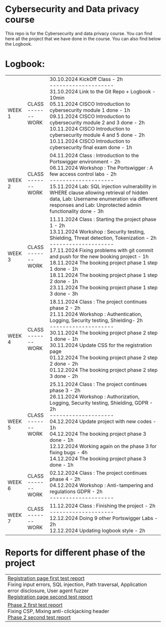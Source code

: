 # Cybersecurity and Data privacy course

This repo is for the Cybersecurity and data privacy course. You can find here all the project that we have done in the course.
You can also find below the Logbook.

# Logbook:

<table>
  <tr>
  <!-- WEEK 1 -->
    <td>WEEK 1</td>
    <td>CLASS</br>-------</br>
    WORK
    </td>
    <td>
    30.10.2024 KickOff Class - 2h</br>
    --------------------</br>
    31.10.2024 Link to the Git Repo + Logbook - 10min</br>
    05.11.2024 CISCO Introduction to cybersecurity module 1 done - 1h</br>
    09.11.2024 CISCO Introduction to cybersecurity module 2 and 3 done - 2h</br>
    10.11.2024 CISCO Introduction to cybersecurity module 4 and 5 done - 2h</br>
    10.11.2024 CISCO Introduction to cybersecurity final exam done - 1h
    </td>
  </tr>
  <tr>
  <!-- WEEK 2 -->
    <td>WEEK 2</td>
    <td>CLASS</br>-------</br>
    WORK
    </td>
    <td>
    04.11.2024 Class : Introduction to the Portswigger environment - 2h</br>
    06.11.2024 Workshop : The Portswigger : A few access control labs - 2h</br>
    --------------------</br>
    15.11.2024 Lab: SQL injection vulnerability in WHERE clause allowing retrieval of hidden data, Lab: Username enumeration via different responses and Lab: Unprotected admin functionality done - 3h</br>
    </td>
  </tr>
  <tr>
  <!-- WEEK 3 -->
    <td>WEEK 3</td>
    <td>CLASS</br>-------</br>
    WORK
    </td>
    <td>
    11.11.2024 Class : Starting the project phase 1 - 2h</br>
    13.11.2024 Workshop : Security testing, Shielding, Threat detection, Tokenization - 2h</br>
    --------------------</br>
    17.11.2024 Fixing problems with git commit and push for the new booking project - 1h</br>
    18.11.2024 The booking project phase 1 step 1 done - 1h</br>
    18.11.2024 The booking project phase 1 step 2 done - 1h</br>
    23.11.2024 The booking project phase 1 step 3 done - 3h</br>
    </td>
  </tr>
  <tr>
  <!-- WEEK 4 -->
    <td>WEEK 4</td>
    <td>CLASS</br>-------</br>
    WORK
    </td>
    <td>
    18.11.2024 Class : The project continues phase 2 - 2h</br>
    21.11.2024 Workshop : Authentication, Logging, Security testing, Shielding- 2h</br>
    --------------------</br>
    30.11.2024 The booking project phase 2 step 1 done - 1h</br>
    30.11.2024 Update CSS for the registration page</br>
    01.12.2024 The booking project phase 2 step 2 done - 2h</br>
    01.12.2024 The booking project phase 2 step 3 done - 2h</br>
    </td>
  </tr>
  <tr>
  <!-- WEEK 5 -->
    <td>WEEK 5</td>
    <td>CLASS</br>-------</br>
    WORK
    </td>
    <td>
    25.11.2024 Class : The project continues phase 3 - 2h</br>
    26.11.2024 Workshop : Authorization, Logging, Security testing, Shielding, GDPR - 2h</br>
    --------------------</br>
    04.12.2024 Update project with new codes - 1h</br>
    04.12.2024 The booking project phase 3 done - 1h</br>
    12.12.2024 Working again on the phase 3 for fixing bugs - 4h</br>
    14.12.2024 The booking project phase 3 done - 1h</br>
    </td>
  </tr>
  <tr>
  <!-- WEEK 6 -->
    <td>WEEK 6</td>
    <td>CLASS</br>-------</br>
    WORK
    </td>
    <td>
    02.12.2024 Class : The project continues phase 4 - 2h</br>
    04.12.2024 Workshop : Anti-tampering and regulations GDPR - 2h</br>
    --------------------</br>
    </td>
  </tr>
  <tr>
  <!-- WEEK 7 -->
    <td>WEEK 7</td>
    <td>CLASS</br>-------</br>
    WORK
    </td>
    <td>
    11.12.2024 Class : Finishing the project - 2h</br>
    --------------------</br>
    12.12.2024 Doing 9 other Portswigger Labs - 2h</br>
    12.12.2024 Updating logbook style - 2h</br>
    </td>
  </tr>
</table>

# Reports for different phase of the project

<table>
  <tr>
  <!-- PHASE 1 -->
    <td>
      <a href="tests/Registration_page_first_test.md">Registration page first test report</a></br>
      Fixing input errors, SQL injection, Path traversal, Application error disclosure, User agent fuzzer</br>
      <a href="tests/Registration_page_second_test.md">Registration page second test report</a>
    </td>
  </tr>
  <tr>
  <!-- PHASE 2 -->
  <td>
  <a href="tests/Phase_2_first_test.md">Phase 2 first test report</a></br>
  Fixing CSP, Mixing anti-clickjacking header</br>
  <a href="tests/Phase_2_second_test.md">Phase 2 second test report</a>
  </td>
  </tr>
  <tr>
  <!-- PHASE 3 -->
  </tr>
  <tr>
  <!-- PHASE 4 -->
  </tr>
</table>